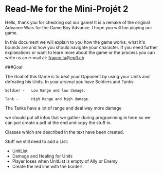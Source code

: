 # Read-Me for the Mini-Projét 2
Hello, thank you for checking out our game! It is a remake of the 
original Advance Wars for the Game Boy Advance. I hope you will fun 
playing our game. 

In this document we will explain to you how the game works, what it's 
bounds are and how you should navigate your character. 
If you need further explanations or want to learn more about the game or the 
process you can write us an e-mail at: france.lu@epfl.ch

###Goal

The Goal of this Game is to beat your Opponent by using your Units and defeating
his Units. In your arsenal you have Soldiers and Tanks. 

    Soldier -   Low Range and low damage.
    
    Tank -      High Range and high damage.
The Tanks have a lot of range 
and deal way more damage

we should put all infos that we gather during programming in here so we can just create a pdf at the end and copy the stuff in.

Classes which are described in the text have been created.


Stuff we still need to add a List:
  - UnitList
  - Damage and Healing for Units
  - Player loses when UnitList is empty of Ally or Enemy
  - Create the red line with the border!
